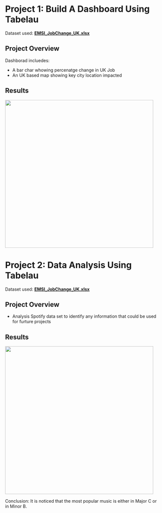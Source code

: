# Project 1: Build A Dashboard Using Tabelau

Dataset used: [**EMSI_JobChange_UK.xlsx**](https://github.com/user-attachments/files/19043127/EMSI_JobChange_UK.xlsx)

## Project Overview
Dashborad incluedes:

- A bar char whowing percenatge change in UK Job
- An UK based map showing key city location impacted

## Results
<img width="481" alt="" src="https://github.com/user-attachments/assets/03426306-097a-4d7f-88d4-930f3da77ebf" />

# Project 2: Data Analysis Using Tabelau

Dataset used: [**EMSI_JobChange_UK.xlsx**](https://github.com/user-attachments/files/19043127/EMSI_JobChange_UK.xlsx)



## Project Overview

- Analysis Spotify data set to identify any information that could be used for furture projects

## Results
<img width="481" alt="" src="https://github.com/user-attachments/assets/88059185-676f-4907-b3e4-b314afa6d6dd" />

Conclusion: It is noticed that the most popular music is either in Major C or in Minor B.
